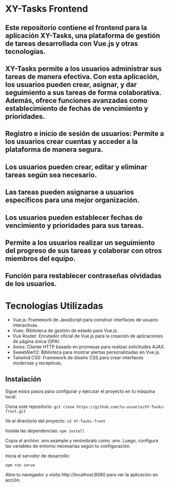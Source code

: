 # XY-Tasks Frontend

## Este repositorio contiene el frontend para la aplicación XY-Tasks, una plataforma de gestión de tareas desarrollada con Vue.js y otras tecnologías.

## XY-Tasks permite a los usuarios administrar sus tareas de manera efectiva. Con esta aplicación, los usuarios pueden crear, asignar, y dar seguimiento a sus tareas de forma colaborativa. Además, ofrece funciones avanzadas como establecimiento de fechas de vencimiento y prioridades.

## Registro e inicio de sesión de usuarios: Permite a los usuarios crear cuentas y acceder a la plataforma de manera segura.

## Los usuarios pueden crear, editar y eliminar tareas según sea necesario.

## Las tareas pueden asignarse a usuarios específicos para una mejor organización.

## Los usuarios pueden establecer fechas de vencimiento y prioridades para sus tareas.

## Permite a los usuarios realizar un seguimiento del progreso de sus tareas y colaborar con otros miembros del equipo.

## Función para restablecer contraseñas olvidadas de los usuarios.

# Tecnologías Utilizadas

- Vue.js: Framework de JavaScript para construir interfaces de usuario interactivas.
- Vuex: Biblioteca de gestión de estado para Vue.js.
- Vue Router: Enrutador oficial de Vue.js para la creación de aplicaciones de página única (SPA).
- Axios: Cliente HTTP basado en promesas para realizar solicitudes AJAX.
- SweetAlert2: Biblioteca para mostrar alertas personalizadas en Vue.js.
- Tailwind CSS: Framework de diseño CSS para crear interfaces modernas y receptivas.

## Instalación

Sigue estos pasos para configurar y ejecutar el proyecto en tu máquina local:

Clona este repositorio:
`git clone https://github.com/tu-usuario/XY-Tasks-front.git`

Ve al directorio del proyecto:
`cd XY-Tasks-front`

Instala las dependencias:
`npm install`

Copia el archivo .env.example y renómbralo como .env. Luego, configura las variables de entorno necesarias según tu configuración.

Inicia el servidor de desarrollo:

`npm run serve`

Abre tu navegador y visita http://localhost:8080 para ver la aplicación en acción.
